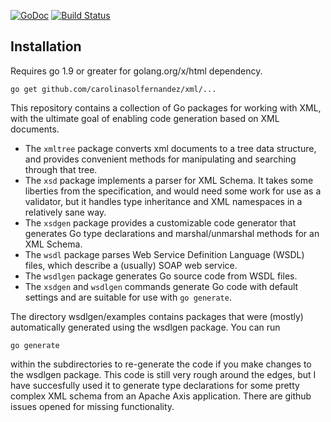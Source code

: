 [![GoDoc](https://godoc.org/github.com/carolinasolfernandez/xml?status.svg)](https://godoc.org/github.com/carolinasolfernandez/xml) [![Build Status](https://travis-ci.org/droyo/go-xml.svg?branch=master)](https://travis-ci.org/droyo/go-xml)

## Installation

Requires go 1.9 or greater for golang.org/x/html dependency.

```
go get github.com/carolinasolfernandez/xml/...
```

This repository contains a collection of Go packages for working
with XML, with the ultimate goal of enabling code generation based
on XML documents.

- The `xmltree` package converts xml documents to a tree data
  structure, and provides convenient methods for manipulating and
  searching through that tree.
- The `xsd` package implements a parser for XML Schema. It takes
  some liberties from the specification, and would need some work for
  use as a validator, but it handles type inheritance and XML namespaces
  in a relatively sane way.
- The `xsdgen` package provides a customizable code generator that
  generates Go type declarations and marshal/unmarshal methods for
  an XML Schema.
- The `wsdl` package parses Web Service Definition Language (WSDL)
  files, which describe a (usually) SOAP web service.
- The `wsdlgen` package generates Go source code from WSDL files.
- The `xsdgen` and `wsdlgen` commands generate Go code with default
  settings and are suitable for use with `go generate`.

The directory wsdlgen/examples contains packages that were (mostly)
automatically generated using the wsdlgen package. You can run

	go generate

within the subdirectories to re-generate the code if you make changes
to the wsdlgen package.
This code is still very rough around the edges, but I have succesfully
used it to generate type declarations for some pretty complex XML
schema from an Apache Axis application. There are github issues
opened for missing functionality.
